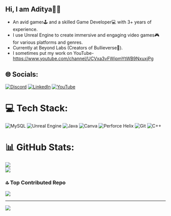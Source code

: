 ## Hi, I am Aditya✌🏻

- An avid gamer🕹️ and a skilled Game Developer💻 with 3+ years of experience.<br/>
- I use Unreal Engine to create immersive and engaging video games🎮 for various platforms and genres.<br/>
- Currently at Beyond Labs (Creators of Bullieverse🐂).<br/>
- I sometimes put my work on YouTube- https://www.youtube.com/channel/UCVxa3vFWipmYtWB9NxuxjPg


## 🌐 Socials:
[![Discord](https://img.shields.io/badge/Discord-%237289DA.svg?logo=discord&logoColor=white)](https://discord.gg/evilx024) [![LinkedIn](https://img.shields.io/badge/LinkedIn-%230077B5.svg?logo=linkedin&logoColor=white)](https://linkedin.com/in/adityathakur2770) [![YouTube](https://img.shields.io/badge/YouTube-%23FF0000.svg?logo=YouTube&logoColor=white)](https://youtube.com/@https://www.youtube.com/channel/UCVxa3vFWipmYtWB9NxuxjPg) 

# 💻 Tech Stack:
![MySQL](https://img.shields.io/badge/mysql-4479A1.svg?style=flat&logo=mysql&logoColor=white) ![Unreal Engine](https://img.shields.io/badge/unrealengine-%23313131.svg?style=flat&logo=unrealengine&logoColor=white) ![Java](https://img.shields.io/badge/java-%23ED8B00.svg?style=flat&logo=openjdk&logoColor=white) ![Canva](https://img.shields.io/badge/Canva-%2300C4CC.svg?style=flat&logo=Canva&logoColor=white) ![Perforce Helix](https://img.shields.io/badge/-PERFORCE%20HELIX-404040?style=flat&logo=Perforce&logoColor=white) ![Git](https://img.shields.io/badge/git-%23F05033.svg?style=flat&logo=git&logoColor=white) ![C++](https://img.shields.io/badge/c++-%2300599C.svg?style=flat&logo=c%2B%2B&logoColor=white)
# 📊 GitHub Stats:
![](https://github-readme-stats.vercel.app/api?username=thakur-adi&theme=tokyonight&hide_border=false&include_all_commits=false&count_private=true)<br/>
![](https://nirzak-streak-stats.vercel.app/?user=thakur-adi&theme=tokyonight&hide_border=false)<br/>
<!--[](https://github-readme-stats.vercel.app/api/top-langs/?username=thakur-adi&theme=tokyonight&hide_border=false&include_all_commits=false&count_private=true&layout=compact)-->

### 🔝 Top Contributed Repo
![](https://github-contributor-stats.vercel.app/api?username=thakur-adi&limit=5&theme=tokyonight&combine_all_yearly_contributions=true)

---
[![](https://visitcount.itsvg.in/api?id=thakur-adi&icon=0&color=0)](https://visitcount.itsvg.in)

<!-- Proudly created with GPRM ( https://gprm.itsvg.in ) -->

